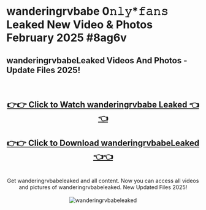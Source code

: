 # wanderingrvbabe 0𝚗𝚕𝚢*𝚏𝚊𝚗𝚜 Leaked New Video & Photos February 2025 #8ag6v

<h2>wanderingrvbabeLeaked Videos And Photos - Update Files 2025!</h2>
<br>
<div align="center">
<h2><a href="https://mediaupload.pro?title=wanderingrvbabe&ref=11F" rel="nofollow">👉👉 Click to Watch wanderingrvbabe Leaked 👈👈</a></h2>
<h2><a href="https://mediaupload.pro?title=wanderingrvbabe&ref=11F" rel="nofollow">👉👉 Click to Download wanderingrvbabeLeaked 👈👈</a></h2>
<br>
Get wanderingrvbabeleaked and all content. Now you can access all videos and pictures of wanderingrvbabeleaked. New Updated Files 2025!
<br>
<br>
<a href="https://mediaupload.pro?title=wanderingrvbabe&ref=11F" rel="nofollow" data-target="animated-image.originalLink"><img src="https://i.ibb.co/Gkj2r4b/banner.png" alt="wanderingrvbabeleaked" style="max-width: 100%; display: inline-block;" data-target="animated-image.originalImage"></a>
</div>
<br>

